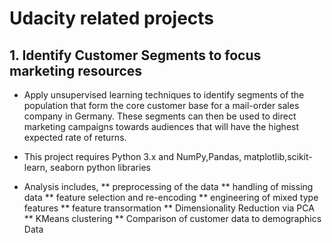 # Udacity related projects

## 1. Identify Customer Segments to focus marketing resources

 - Apply unsupervised learning techniques to identify segments of the population that form the core customer base for a mail-order sales company in Germany. These segments can then be used to direct marketing campaigns towards audiences that will have the highest expected rate of returns.

 - This project requires Python 3.x and NumPy,Pandas, matplotlib,scikit-learn, seaborn python libraries
- Analysis includes,
  ** preprocessing of the data
  ** handling of missing data
  ** feature selection and re-encoding
  ** engineering of mixed type features
  ** feature transormation
  ** Dimensionality Reduction via PCA
  ** KMeans clustering
  ** Comparison of customer data to demographics Data